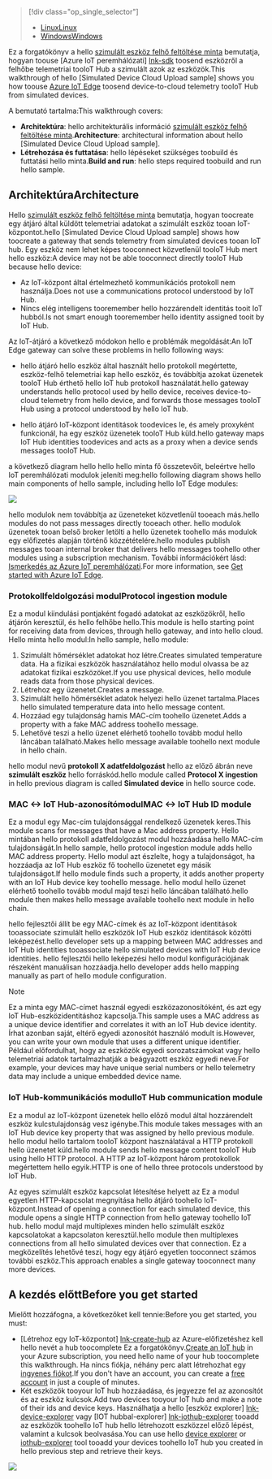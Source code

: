 > [!div class="op_single_selector"]
> * [<span data-ttu-id="9ad0e-101">Linux</span><span class="sxs-lookup"><span data-stu-id="9ad0e-101">Linux</span></span>](../articles/iot-hub/iot-hub-linux-iot-edge-simulated-device.md)
> * [<span data-ttu-id="9ad0e-102">Windows</span><span class="sxs-lookup"><span data-stu-id="9ad0e-102">Windows</span></span>](../articles/iot-hub/iot-hub-windows-iot-edge-simulated-device.md)

<span data-ttu-id="9ad0e-103">Ez a forgatókönyv a hello [szimulált eszköz felhő feltöltése minta] bemutatja, hogyan toouse [Azure IoT peremhálózati] [ lnk-sdk] toosend eszközről a felhőbe telemetriai tooIoT Hub a szimulált azok az eszközök.</span><span class="sxs-lookup"><span data-stu-id="9ad0e-103">This walkthrough of hello [Simulated Device Cloud Upload sample] shows you how toouse [Azure IoT Edge][lnk-sdk] toosend device-to-cloud telemetry tooIoT Hub from simulated devices.</span></span>

<span data-ttu-id="9ad0e-104">A bemutató tartalma:</span><span class="sxs-lookup"><span data-stu-id="9ad0e-104">This walkthrough covers:</span></span>

* <span data-ttu-id="9ad0e-105">**Architektúra**: hello architekturális információ [szimulált eszköz felhő feltöltése minta].</span><span class="sxs-lookup"><span data-stu-id="9ad0e-105">**Architecture**: architectural information about hello [Simulated Device Cloud Upload sample].</span></span>
* <span data-ttu-id="9ad0e-106">**Létrehozása és futtatása**: hello lépéseket szükséges toobuild és futtatási hello minta.</span><span class="sxs-lookup"><span data-stu-id="9ad0e-106">**Build and run**: hello steps required toobuild and run hello sample.</span></span>

## <a name="architecture"></a><span data-ttu-id="9ad0e-107">Architektúra</span><span class="sxs-lookup"><span data-stu-id="9ad0e-107">Architecture</span></span>

<span data-ttu-id="9ad0e-108">Hello [szimulált eszköz felhő feltöltése minta] bemutatja, hogyan toocreate egy átjáró által küldött telemetriai adatokat a szimulált eszköz tooan IoT-központot.</span><span class="sxs-lookup"><span data-stu-id="9ad0e-108">hello [Simulated Device Cloud Upload sample] shows how toocreate a gateway that sends telemetry from simulated devices tooan IoT hub.</span></span> <span data-ttu-id="9ad0e-109">Egy eszköz nem lehet képes tooconnect közvetlenül tooIoT Hub mert hello eszköz:</span><span class="sxs-lookup"><span data-stu-id="9ad0e-109">A device may not be able tooconnect directly tooIoT Hub because hello device:</span></span>

* <span data-ttu-id="9ad0e-110">Az IoT-központ által értelmezhető kommunikációs protokoll nem használja.</span><span class="sxs-lookup"><span data-stu-id="9ad0e-110">Does not use a communications protocol understood by IoT Hub.</span></span>
* <span data-ttu-id="9ad0e-111">Nincs elég intelligens tooremember hello hozzárendelt identitás tooit IoT hubból.</span><span class="sxs-lookup"><span data-stu-id="9ad0e-111">Is not smart enough tooremember hello identity assigned tooit by IoT Hub.</span></span>

<span data-ttu-id="9ad0e-112">Az IoT-átjáró a következő módokon hello e problémák megoldását:</span><span class="sxs-lookup"><span data-stu-id="9ad0e-112">An IoT Edge gateway can solve these problems in hello following ways:</span></span>

* <span data-ttu-id="9ad0e-113">hello átjáró hello eszköz által használt hello protokoll megértette, eszköz-felhő telemetriai kap hello eszköz, és továbbítja azokat üzenetek tooIoT Hub érthető hello IoT hub protokoll használatát.</span><span class="sxs-lookup"><span data-stu-id="9ad0e-113">hello gateway understands hello protocol used by hello device, receives device-to-cloud telemetry from hello device, and forwards those messages tooIoT Hub using a protocol understood by hello IoT hub.</span></span>

* <span data-ttu-id="9ad0e-114">hello átjáró IoT-központ identitások toodevices le, és amely proxyként funkcionál, ha egy eszköz üzenetek tooIoT Hub küld.</span><span class="sxs-lookup"><span data-stu-id="9ad0e-114">hello gateway maps IoT Hub identities toodevices and acts as a proxy when a device sends messages tooIoT Hub.</span></span>

<span data-ttu-id="9ad0e-115">a következő diagram hello hello hello minta fő összetevőit, beleértve hello IoT peremhálózati modulok jeleníti meg:</span><span class="sxs-lookup"><span data-stu-id="9ad0e-115">hello following diagram shows hello main components of hello sample, including hello IoT Edge modules:</span></span>

![][1]

<span data-ttu-id="9ad0e-116">hello modulok nem továbbítja az üzeneteket közvetlenül tooeach más.</span><span class="sxs-lookup"><span data-stu-id="9ad0e-116">hello modules do not pass messages directly tooeach other.</span></span> <span data-ttu-id="9ad0e-117">hello modulok üzenetek tooan belső broker letölti a hello üzenetek toohello más modulok egy előfizetés alapján történő közzétételére.</span><span class="sxs-lookup"><span data-stu-id="9ad0e-117">hello modules publish messages tooan internal broker that delivers hello messages toohello other modules using a subscription mechanism.</span></span> <span data-ttu-id="9ad0e-118">További információkért lásd: [Ismerkedés az Azure IoT peremhálózati][lnk-gw-getstarted].</span><span class="sxs-lookup"><span data-stu-id="9ad0e-118">For more information, see [Get started with Azure IoT Edge][lnk-gw-getstarted].</span></span>

### <a name="protocol-ingestion-module"></a><span data-ttu-id="9ad0e-119">Protokollfeldolgozási modul</span><span class="sxs-lookup"><span data-stu-id="9ad0e-119">Protocol ingestion module</span></span>

<span data-ttu-id="9ad0e-120">Ez a modul kiindulási pontjaként fogadó adatokat az eszközökről, hello átjárón keresztül, és hello felhőbe hello.</span><span class="sxs-lookup"><span data-stu-id="9ad0e-120">This module is hello starting point for receiving data from devices, through hello gateway, and into hello cloud.</span></span> <span data-ttu-id="9ad0e-121">Hello minta hello modul:</span><span class="sxs-lookup"><span data-stu-id="9ad0e-121">In hello sample, hello module:</span></span>

1. <span data-ttu-id="9ad0e-122">Szimulált hőmérséklet adatokat hoz létre.</span><span class="sxs-lookup"><span data-stu-id="9ad0e-122">Creates simulated temperature data.</span></span> <span data-ttu-id="9ad0e-123">Ha a fizikai eszközök használatához hello modul olvassa be az adatokat fizikai eszközöket.</span><span class="sxs-lookup"><span data-stu-id="9ad0e-123">If you use physical devices, hello module reads data from those physical devices.</span></span>
1. <span data-ttu-id="9ad0e-124">Létrehoz egy üzenetet.</span><span class="sxs-lookup"><span data-stu-id="9ad0e-124">Creates a message.</span></span>
1. <span data-ttu-id="9ad0e-125">Szimulált hello hőmérséklet adatok helyezi hello üzenet tartalma.</span><span class="sxs-lookup"><span data-stu-id="9ad0e-125">Places hello simulated temperature data into hello message content.</span></span>
1. <span data-ttu-id="9ad0e-126">Hozzáad egy tulajdonság hamis MAC-cím toohello üzenetet.</span><span class="sxs-lookup"><span data-stu-id="9ad0e-126">Adds a property with a fake MAC address toohello message.</span></span>
1. <span data-ttu-id="9ad0e-127">Lehetővé teszi a hello üzenet elérhető toohello tovább modul hello láncában található.</span><span class="sxs-lookup"><span data-stu-id="9ad0e-127">Makes hello message available toohello next module in hello chain.</span></span>

<span data-ttu-id="9ad0e-128">hello modul nevű **protokoll X adatfeldolgozást** hello az előző ábrán neve **szimulált eszköz** hello forráskód.</span><span class="sxs-lookup"><span data-stu-id="9ad0e-128">hello module called **Protocol X ingestion** in hello previous diagram is called **Simulated device** in hello source code.</span></span>

### <a name="mac-lt-gt-iot-hub-id-module"></a><span data-ttu-id="9ad0e-129">MAC &lt;-&gt; IoT Hub-azonosítómodul</span><span class="sxs-lookup"><span data-stu-id="9ad0e-129">MAC &lt;-&gt; IoT Hub ID module</span></span>

<span data-ttu-id="9ad0e-130">Ez a modul egy Mac-cím tulajdonsággal rendelkező üzenetek keres.</span><span class="sxs-lookup"><span data-stu-id="9ad0e-130">This module scans for messages that have a Mac address property.</span></span> <span data-ttu-id="9ad0e-131">Hello mintában hello protokoll adatfeldolgozást modul hozzáadása hello MAC-cím tulajdonságát.</span><span class="sxs-lookup"><span data-stu-id="9ad0e-131">In hello sample, hello protocol ingestion module adds hello MAC address property.</span></span> <span data-ttu-id="9ad0e-132">Hello modul azt észlelte, hogy a tulajdonságot, ha hozzáadja az IoT Hub eszköz fő toohello üzenetet egy másik tulajdonságot.</span><span class="sxs-lookup"><span data-stu-id="9ad0e-132">If hello module finds such a property, it adds another property with an IoT Hub device key toohello message.</span></span> <span data-ttu-id="9ad0e-133">hello modul hello üzenet elérhető toohello tovább modul majd teszi hello láncában található.</span><span class="sxs-lookup"><span data-stu-id="9ad0e-133">hello module then makes hello message available toohello next module in hello chain.</span></span>

<span data-ttu-id="9ad0e-134">hello fejlesztői állít be egy MAC-címek és az IoT-központ identitások tooassociate szimulált hello eszközök IoT Hub eszköz identitások közötti leképezést.</span><span class="sxs-lookup"><span data-stu-id="9ad0e-134">hello developer sets up a mapping between MAC addresses and IoT Hub identities tooassociate hello simulated devices with IoT Hub device identities.</span></span> <span data-ttu-id="9ad0e-135">hello fejlesztői hello leképezési hello modul konfigurációjának részeként manuálisan hozzáadja.</span><span class="sxs-lookup"><span data-stu-id="9ad0e-135">hello developer adds hello mapping manually as part of hello module configuration.</span></span>

> [!NOTE]
> <span data-ttu-id="9ad0e-136">Ez a minta egy MAC-címet használ egyedi eszközazonosítóként, és azt egy IoT Hub-eszközidentitáshoz kapcsolja.</span><span class="sxs-lookup"><span data-stu-id="9ad0e-136">This sample uses a MAC address as a unique device identifier and correlates it with an IoT Hub device identity.</span></span> <span data-ttu-id="9ad0e-137">Írhat azonban saját, eltérő egyedi azonosítót használó modult is.</span><span class="sxs-lookup"><span data-stu-id="9ad0e-137">However, you can write your own module that uses a different unique identifier.</span></span> <span data-ttu-id="9ad0e-138">Például előfordulhat, hogy az eszközök egyedi sorozatszámokat vagy hello telemetriai adatok tartalmazhatják a beágyazott eszköz egyedi neve.</span><span class="sxs-lookup"><span data-stu-id="9ad0e-138">For example, your devices may have unique serial numbers or hello telemetry data may include a unique embedded device name.</span></span>

### <a name="iot-hub-communication-module"></a><span data-ttu-id="9ad0e-139">IoT Hub-kommunikációs modul</span><span class="sxs-lookup"><span data-stu-id="9ad0e-139">IoT Hub communication module</span></span>

<span data-ttu-id="9ad0e-140">Ez a modul az IoT-központ üzenetek hello előző modul által hozzárendelt eszköz kulcstulajdonság vesz igénybe.</span><span class="sxs-lookup"><span data-stu-id="9ad0e-140">This module takes messages with an IoT Hub device key property that was assigned by hello previous module.</span></span> <span data-ttu-id="9ad0e-141">hello modul hello tartalom tooIoT központ használatával a HTTP protokoll hello üzenetet küld.</span><span class="sxs-lookup"><span data-stu-id="9ad0e-141">hello module sends hello message content tooIoT Hub using hello HTTP protocol.</span></span> <span data-ttu-id="9ad0e-142">A HTTP az IoT-központ három protokollok megértettem hello egyik.</span><span class="sxs-lookup"><span data-stu-id="9ad0e-142">HTTP is one of hello three protocols understood by IoT Hub.</span></span>

<span data-ttu-id="9ad0e-143">Az egyes szimulált eszköz kapcsolat létesítése helyett az Ez a modul egyetlen HTTP-kapcsolat megnyitása hello átjáró toohello IoT-központ.</span><span class="sxs-lookup"><span data-stu-id="9ad0e-143">Instead of opening a connection for each simulated device, this module opens a single HTTP connection from hello gateway toohello IoT hub.</span></span> <span data-ttu-id="9ad0e-144">hello modul majd multiplexes minden hello szimulált eszköz kapcsolatokat a kapcsolaton keresztül.</span><span class="sxs-lookup"><span data-stu-id="9ad0e-144">hello module then multiplexes connections from all hello simulated devices over that connection.</span></span> <span data-ttu-id="9ad0e-145">Ez a megközelítés lehetővé teszi, hogy egy átjáró egyetlen tooconnect számos további eszköz.</span><span class="sxs-lookup"><span data-stu-id="9ad0e-145">This approach enables a single gateway tooconnect many more devices.</span></span>

## <a name="before-you-get-started"></a><span data-ttu-id="9ad0e-146">A kezdés előtt</span><span class="sxs-lookup"><span data-stu-id="9ad0e-146">Before you get started</span></span>

<span data-ttu-id="9ad0e-147">Mielőtt hozzáfogna, a következőket kell tennie:</span><span class="sxs-lookup"><span data-stu-id="9ad0e-147">Before you get started, you must:</span></span>

* <span data-ttu-id="9ad0e-148">[Létrehoz egy IoT-központot] [ lnk-create-hub] az Azure-előfizetéshez kell hello nevét a hub toocomplete Ez a forgatókönyv.</span><span class="sxs-lookup"><span data-stu-id="9ad0e-148">[Create an IoT hub][lnk-create-hub] in your Azure subscription, you need hello name of your hub toocomplete this walkthrough.</span></span> <span data-ttu-id="9ad0e-149">Ha nincs fiókja, néhány perc alatt létrehozhat egy [ingyenes fiókot][lnk-free-trial].</span><span class="sxs-lookup"><span data-stu-id="9ad0e-149">If you don't have an account, you can create a [free account][lnk-free-trial] in just a couple of minutes.</span></span>
* <span data-ttu-id="9ad0e-150">Két eszközök tooyour IoT hub hozzáadása, és jegyezze fel az azonosítót és az eszköz kulcsok.</span><span class="sxs-lookup"><span data-stu-id="9ad0e-150">Add two devices tooyour IoT hub and make a note of their ids and device keys.</span></span> <span data-ttu-id="9ad0e-151">Használhatja a hello [eszköz explorer] [ lnk-device-explorer] vagy [IOT hubbal-explorer] [ lnk-iothub-explorer] tooadd az eszközök toohello IoT hub hello létrehozott eszközzel előző lépést, valamint a kulcsok beolvasása.</span><span class="sxs-lookup"><span data-stu-id="9ad0e-151">You can use hello [device explorer][lnk-device-explorer] or [iothub-explorer][lnk-iothub-explorer] tool tooadd your devices toohello IoT hub you created in hello previous step and retrieve their keys.</span></span>

![][2]

<!-- Images -->
[1]: media/iot-hub-iot-edge-simulated-selector/image1.png
[2]: media/iot-hub-iot-edge-simulated-selector/image2.png

<!-- Links -->
[szimulált eszköz felhő feltöltése minta]: https://github.com/Azure/iot-edge/blob/master/samples/simulated_device_cloud_upload/README.md
[lnk-sdk]: https://github.com/Azure/iot-edge
[lnk-gw-getstarted]: ../articles/iot-hub/iot-hub-linux-iot-edge-get-started.md
[lnk-free-trial]: https://azure.microsoft.com/pricing/free-trial/
[lnk-device-explorer]: https://github.com/Azure/azure-iot-sdk-csharp/tree/master/tools/DeviceExplorer
[lnk-iothub-explorer]: https://github.com/Azure/iothub-explorer/blob/master/readme.md
[lnk-create-hub]: ../articles/iot-hub/iot-hub-create-through-portal.md